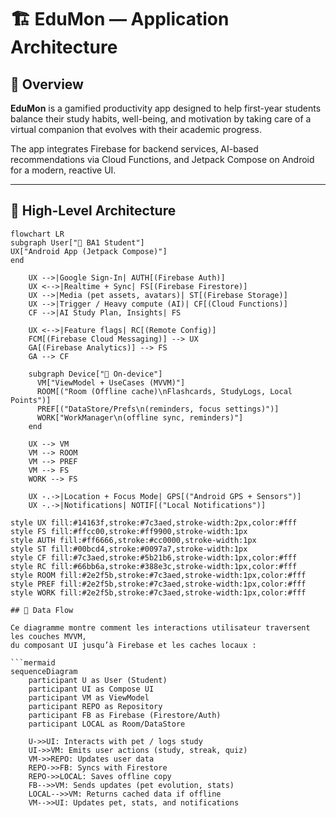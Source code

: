 # 🏗️ EduMon — Application Architecture

## 🎯 Overview

**EduMon**  is a gamified productivity app designed to help first-year students balance their study habits, well-being, and motivation by taking care of a virtual companion that evolves with their academic progress.

The app integrates Firebase for backend services, AI-based recommendations via Cloud Functions, and Jetpack Compose on Android for a modern, reactive UI.

---

## 🧩 High-Level Architecture

```mermaid
flowchart LR
subgraph User["👤 BA1 Student"]
UX["Android App (Jetpack Compose)"]
end

    UX -->|Google Sign-In| AUTH[(Firebase Auth)]
    UX <-->|Realtime + Sync| FS[(Firebase Firestore)]
    UX -->|Media (pet assets, avatars)| ST[(Firebase Storage)]
    UX -->|Trigger / Heavy compute (AI)| CF[(Cloud Functions)]
    CF -->|AI Study Plan, Insights| FS

    UX <-->|Feature flags| RC[(Remote Config)]
    FCM[(Firebase Cloud Messaging)] --> UX
    GA[(Firebase Analytics)] --> FS
    GA --> CF

    subgraph Device["📱 On-device"]
      VM["ViewModel + UseCases (MVVM)"]
      ROOM[("Room (Offline cache)\nFlashcards, StudyLogs, Local Points")]
      PREF[("DataStore/Prefs\n(reminders, focus settings)")]
      WORK["WorkManager\n(offline sync, reminders)"]
    end

    UX --> VM
    VM --> ROOM
    VM --> PREF
    VM --> FS
    WORK --> FS

    UX -.->|Location + Focus Mode| GPS[("Android GPS + Sensors")]
    UX -.->|Notifications| NOTIF[("Local Notifications")]

style UX fill:#14163f,stroke:#7c3aed,stroke-width:2px,color:#fff
style FS fill:#ffcc00,stroke:#ff9900,stroke-width:1px
style AUTH fill:#ff6666,stroke:#cc0000,stroke-width:1px
style ST fill:#00bcd4,stroke:#0097a7,stroke-width:1px
style CF fill:#7c3aed,stroke:#5b21b6,stroke-width:1px,color:#fff
style RC fill:#66bb6a,stroke:#388e3c,stroke-width:1px,color:#fff
style ROOM fill:#2e2f5b,stroke:#7c3aed,stroke-width:1px,color:#fff
style PREF fill:#2e2f5b,stroke:#7c3aed,stroke-width:1px,color:#fff
style WORK fill:#2e2f5b,stroke:#7c3aed,stroke-width:1px,color:#fff

## 📡 Data Flow

Ce diagramme montre comment les interactions utilisateur traversent les couches MVVM,
du composant UI jusqu’à Firebase et les caches locaux :

```mermaid
sequenceDiagram
    participant U as User (Student)
    participant UI as Compose UI
    participant VM as ViewModel
    participant REPO as Repository
    participant FB as Firebase (Firestore/Auth)
    participant LOCAL as Room/DataStore

    U->>UI: Interacts with pet / logs study
    UI->>VM: Emits user actions (study, streak, quiz)
    VM->>REPO: Updates user data
    REPO->>FB: Syncs with Firestore
    REPO->>LOCAL: Saves offline copy
    FB-->>VM: Sends updates (pet evolution, stats)
    LOCAL-->>VM: Returns cached data if offline
    VM-->>UI: Updates pet, stats, and notifications

